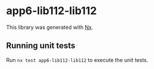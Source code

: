 # app6-lib112-lib112

This library was generated with [Nx](https://nx.dev).

## Running unit tests

Run `nx test app6-lib112-lib112` to execute the unit tests.
